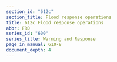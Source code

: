 ```yaml
---
section_id: "612c"
section_title: Flood response operations
title: 612c Flood response operations
abbr: FRO
series_id: "600"
series_title: Warning and Response
page_in_manual: 610-8
document_depth: 4
---
```

